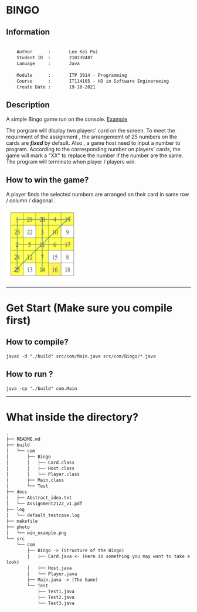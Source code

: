 # BINGO

## Information

``` 

    Author      :       Lee Kai Pui
    Student ID  :       210339487
    Lanuage     :       Java

    Module      :       ITP 3914 - Programming
    Course      :       IT114105 - HD in Software Enginereeing
    Create Date :       19-10-2021

```

## Description 

A simple Bingo game run on the console. [Example](https://youtu.be/ANwucID0vAo)

The porgram will display two players' card on the screen. To meet the requirment of the assignment , the arrangememt of 25 numbers on the cards are ***fixed*** by default. Also , a game host need to input a number to program. According to the corresponding number on players' cards, the game will mark a "XX" to replace the number if the number are the same. The program will terminate when player / players win.


## How to win the game?

A player finds the selected numbers are arranged on their card in same row / column / diagonal .

<img src="./photo/win_example.png" style="width:200px;"/>

***
# Get Start (**Make sure you compile first**)

## How to compile?

```
javac -d "./build" src/com/Main.java src/com/Bingo/*.java 
```

## How to run ?


``` 
java -cp "./build" com.Main
```

***


# What inside the directory?

```
.
├── README.md
├── build
│   └── com
│       ├── Bingo
│       │   ├── Card.class
│       │   ├── Host.class
│       │   └── Player.class
│       ├── Main.class
│       └── Test
├── docs
│   ├── Abstract_idea.txt
│   └── Assignment2122_v1.pdf
├── log
│   └── default_testcase.log
├── makefile
├── photo
│   └── win_example.png
└── src
    └── com
        ├── Bingo -> (Structure of the Bingo)
        │   ├── Card.java <- (Here is something you may want to take a look)
        │   ├── Host.java
        │   └── Player.java
        ├── Main.java -> (The Game)
        └── Test
            ├── Test1.java
            ├── Test2.java
            └── Test3.java
```


